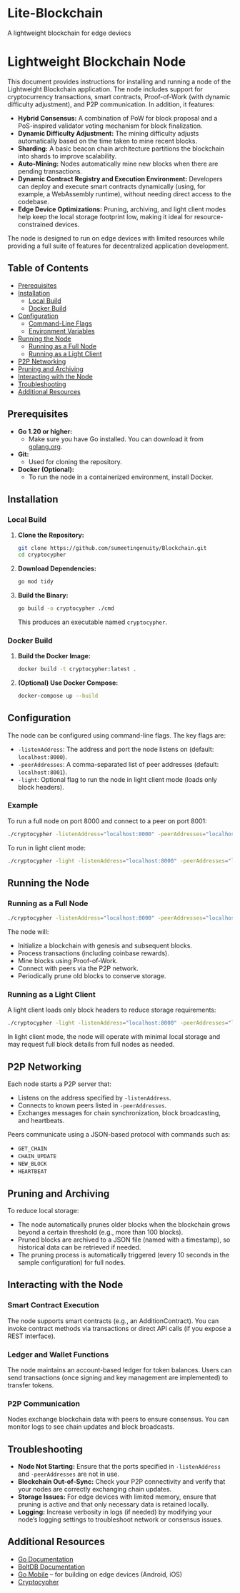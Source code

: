 # Lite-Blockchain
A lightweight blockchain for edge deviecs

# Lightweight Blockchain Node

This document provides instructions for installing and running a node of the Lightweight Blockchain application. The node includes support for cryptocurrency transactions, smart contracts, Proof-of-Work (with dynamic difficulty adjustment), and P2P communication. In addition, it features:

- **Hybrid Consensus:** A combination of PoW for block proposal and a PoS-inspired validator voting mechanism for block finalization.
- **Dynamic Difficulty Adjustment:** The mining difficulty adjusts automatically based on the time taken to mine recent blocks.
- **Sharding:** A basic beacon chain architecture partitions the blockchain into shards to improve scalability.
- **Auto-Mining:** Nodes automatically mine new blocks when there are pending transactions.
- **Dynamic Contract Registry and Execution Environment:** Developers can deploy and execute smart contracts dynamically (using, for example, a WebAssembly runtime), without needing direct access to the codebase.
- **Edge Device Optimizations:** Pruning, archiving, and light client modes help keep the local storage footprint low, making it ideal for resource-constrained devices.

The node is designed to run on edge devices with limited resources while providing a full suite of features for decentralized application development.

## Table of Contents
- [Prerequisites](#prerequisites)
- [Installation](#installation)
  - [Local Build](#local-build)
  - [Docker Build](#docker-build)
- [Configuration](#configuration)
  - [Command-Line Flags](#command-line-flags)
  - [Environment Variables](#environment-variables)
- [Running the Node](#running-the-node)
  - [Running as a Full Node](#running-as-a-full-node)
  - [Running as a Light Client](#running-as-a-light-client)
- [P2P Networking](#p2p-networking)
- [Pruning and Archiving](#pruning-and-archiving)
- [Interacting with the Node](#interacting-with-the-node)
- [Troubleshooting](#troubleshooting)
- [Additional Resources](#additional-resources)

## Prerequisites

- **Go 1.20 or higher:**
  - Make sure you have Go installed. You can download it from [golang.org](https://golang.org).
- **Git:**
  - Used for cloning the repository.
- **Docker (Optional):**
  - To run the node in a containerized environment, install Docker.

## Installation

### Local Build

1. **Clone the Repository:**
   ```bash
   git clone https://github.com/sumeetingenuity/Blockchain.git
   cd cryptocypher
   ```
2. **Download Dependencies:**
   ```bash
   go mod tidy
   ```
3. **Build the Binary:**
   ```bash
   go build -o cryptocypher ./cmd
   ```
   This produces an executable named `cryptocypher`.

### Docker Build

1. **Build the Docker Image:**
   ```bash
   docker build -t cryptocypher:latest .
   ```
2. **(Optional) Use Docker Compose:**
   ```bash
   docker-compose up --build
   ```

## Configuration

The node can be configured using command-line flags. The key flags are:

- `-listenAddress`: The address and port the node listens on (default: `localhost:8000`).
- `-peerAddresses`: A comma-separated list of peer addresses (default: `localhost:8001`).
- `-light`: Optional flag to run the node in light client mode (loads only block headers).

### Example

To run a full node on port 8000 and connect to a peer on port 8001:

```bash
./cryptocypher -listenAddress="localhost:8000" -peerAddresses="localhost:8001"
```

To run in light client mode:

```bash
./cryptocypher -light -listenAddress="localhost:8000" -peerAddresses="localhost:8001"
```

## Running the Node

### Running as a Full Node

```bash
./cryptocypher -listenAddress="localhost:8000" -peerAddresses="localhost:8001"
```

The node will:
- Initialize a blockchain with genesis and subsequent blocks.
- Process transactions (including coinbase rewards).
- Mine blocks using Proof-of-Work.
- Connect with peers via the P2P network.
- Periodically prune old blocks to conserve storage.

### Running as a Light Client

A light client loads only block headers to reduce storage requirements:

```bash
./cryptocypher -light -listenAddress="localhost:8000" -peerAddresses="localhost:8001"
```

In light client mode, the node will operate with minimal local storage and may request full block details from full nodes as needed.

## P2P Networking

Each node starts a P2P server that:
- Listens on the address specified by `-listenAddress`.
- Connects to known peers listed in `-peerAddresses`.
- Exchanges messages for chain synchronization, block broadcasting, and heartbeats.

Peers communicate using a JSON-based protocol with commands such as:
- `GET_CHAIN`
- `CHAIN_UPDATE`
- `NEW_BLOCK`
- `HEARTBEAT`

## Pruning and Archiving

To reduce local storage:
- The node automatically prunes older blocks when the blockchain grows beyond a certain threshold (e.g., more than 100 blocks).
- Pruned blocks are archived to a JSON file (named with a timestamp), so historical data can be retrieved if needed.
- The pruning process is automatically triggered (every 10 seconds in the sample configuration) for full nodes.

## Interacting with the Node

### Smart Contract Execution

The node supports smart contracts (e.g., an AdditionContract). You can invoke contract methods via transactions or direct API calls (if you expose a REST interface).

### Ledger and Wallet Functions

The node maintains an account-based ledger for token balances. Users can send transactions (once signing and key management are implemented) to transfer tokens.

### P2P Communication

Nodes exchange blockchain data with peers to ensure consensus. You can monitor logs to see chain updates and block broadcasts.

## Troubleshooting

- **Node Not Starting:** Ensure that the ports specified in `-listenAddress` and `-peerAddresses` are not in use.
- **Blockchain Out-of-Sync:** Check your P2P connectivity and verify that your nodes are correctly exchanging chain updates.
- **Storage Issues:** For edge devices with limited memory, ensure that pruning is active and that only necessary data is retained locally.
- **Logging:** Increase verbosity in logs (if needed) by modifying your node’s logging settings to troubleshoot network or consensus issues.

## Additional Resources

- [Go Documentation](https://golang.org/doc/)
- [BoltDB Documentation](https://github.com/boltdb/bolt)
- [Go Mobile](https://golang.org/x/mobile) – for building on edge devices (Android, iOS)
- [Cryptocypher](https://github.com/sumeetingenuity/Blockchain)

